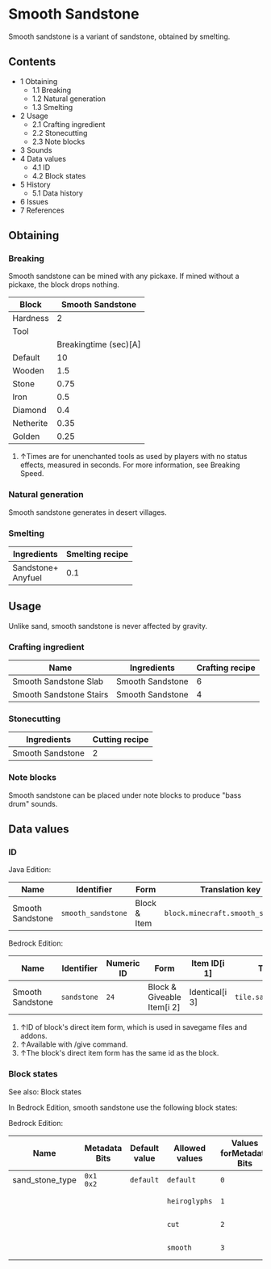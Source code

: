 # Smooth Sandstone
Smooth sandstone is a variant of sandstone, obtained by smelting.

## Contents
- 1 Obtaining
	- 1.1 Breaking
	- 1.2 Natural generation
	- 1.3 Smelting
- 2 Usage
	- 2.1 Crafting ingredient
	- 2.2 Stonecutting
	- 2.3 Note blocks
- 3 Sounds
- 4 Data values
	- 4.1 ID
	- 4.2 Block states
- 5 History
	- 5.1 Data history
- 6 Issues
- 7 References

## Obtaining
### Breaking
Smooth sandstone can be mined with any pickaxe. If mined without a pickaxe, the block drops nothing.

| Block     | Smooth Sandstone      |
|-----------|-----------------------|
| Hardness  | 2                     |
| Tool      |                       |
|           | Breakingtime (sec)[A] |
| Default   | 10                    |
| Wooden    | 1.5                   |
| Stone     | 0.75                  |
| Iron      | 0.5                   |
| Diamond   | 0.4                   |
| Netherite | 0.35                  |
| Golden    | 0.25                  |

1. ↑Times are for unenchanted tools as used by players with no status effects, measured in seconds. For more information, see Breaking Speed.

### Natural generation
Smooth sandstone generates in desert villages. 

### Smelting
| Ingredients            | Smelting recipe |
|------------------------|-----------------|
| Sandstone+<br/>Anyfuel | 0.1             |

## Usage
Unlike sand, smooth sandstone is never affected by gravity.

### Crafting ingredient
| Name                    | Ingredients      | Crafting recipe |
|-------------------------|------------------|-----------------|
| Smooth Sandstone Slab   | Smooth Sandstone | 6               |
| Smooth Sandstone Stairs | Smooth Sandstone | 4               |

### Stonecutting
| Ingredients      | Cutting recipe |
|------------------|----------------|
| Smooth Sandstone | 2              |

### Note blocks
Smooth sandstone can be placed under note blocks to produce "bass drum" sounds.

## Data values
### ID
Java Edition:

| Name             | Identifier         | Form         | Translation key                    |
|------------------|--------------------|--------------|------------------------------------|
| Smooth Sandstone | `smooth_sandstone` | Block & Item | `block.minecraft.smooth_sandstone` |

Bedrock Edition:

| Name             | Identifier  | Numeric ID | Form                       | Item ID[i 1]   | Translation key              |
|------------------|-------------|------------|----------------------------|----------------|------------------------------|
| Smooth Sandstone | `sandstone` | `24`       | Block & Giveable Item[i 2] | Identical[i 3] | `tile.sandstone.smooth.name` |

1. ↑ID of block's direct item form, which is used in savegame files and addons.
2. ↑Available with /give command.
3. ↑The block's direct item form has the same id as the block.

### Block states
See also: Block states

In Bedrock Edition, smooth sandstone use the following block states:

Bedrock Edition:

| Name            | Metadata Bits   | Default value | Allowed values | Values forMetadata Bits | Description        |
|-----------------|-----------------|---------------|----------------|-------------------------|--------------------|
| sand_stone_type | `0x1`<br/>`0x2` | `default`     | `default`      | `0`                     | Sandstone          |
|                 |                 |               | `heiroglyphs`  | `1`                     | Chiseled Sandstone |
|                 |                 |               | `cut`          | `2`                     | Cut Sandstone      |
|                 |                 |               | `smooth`       | `3`                     | Smooth Sandstone   |



